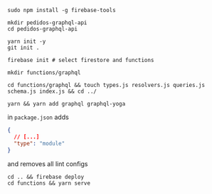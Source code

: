```
sudo npm install -g firebase-tools

mkdir pedidos-graphql-api
cd pedidos-graphql-api

yarn init -y
git init .

firebase init # select firestore and functions

mkdir functions/graphql

cd functions/graphql && touch types.js resolvers.js queries.js schema.js index.js && cd ../

yarn && yarn add graphql graphql-yoga
```

in `package.json` adds

```json
{
  // [...]
  "type": "module"
}
```

and removes all lint configs

```
cd .. && firebase deploy
cd functions && yarn serve
```